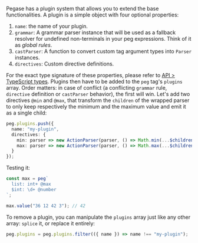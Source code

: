 Pegase has a plugin system that allows you to extend the base functionalities. A plugin is a simple object with four optional properties:

1. `name`: the name of your plugin.
2. `grammar`: A grammar parser instance that will be used as a fallback resolver for undefined non-terminals in your peg expressions. Think of it as *global rules*.
3. `castParser`: A function to convert custom tag argument types into `Parser` instances.
4. `directives`: Custom directive definitions.

For the exact type signature of these properties, please refer to [API > TypeScript types](#typescript-types). Plugins then have to be added to the `peg` tag's `plugins` array. Order matters: in case of conflict (a conflicting `grammar` rule, `directive` definition or `castParser` behavior), the first will win. Let's add two directives `@min` and `@max`, that transform the `children` of the wrapped parser to only keep respectively the minimum and the maximum value and emit it as a single child:

```ts
peg.plugins.push({
  name: "my-plugin",
  directives: {
    min: parser => new ActionParser(parser, () => Math.min(...$children())),
    max: parser => new ActionParser(parser, () => Math.max(...$children()))
  }
});
```

Testing it:

```ts
const max = peg`
  list: int+ @max
  $int: \d+ @number
`;

max.value("36 12 42 3"); // 42
```

To remove a plugin, you can manipulate the `plugins` array just like any other array: `splice` it, or replace it entirely:

```ts
peg.plugins = peg.plugins.filter(({ name }) => name !== "my-plugin");
```
